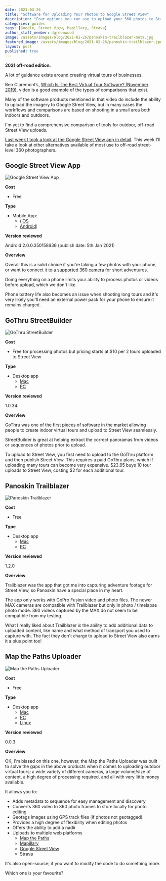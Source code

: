 ```yaml
---
date: 2021-03-26
title: "Software for Uploading Your Photos to Google Street View"
description: "Four options you can use to upload your 360 photos to Street View."
categories: guides
tags: [Google, Street View, Mapillary, Strava]
author_staff_member: dgreenwood
image: /assets/images/blog/2021-02-26/panoskin-trailblazer-meta.jpg
featured_image: /assets/images/blog/2021-02-26/panoskin-trailblazer.jpg
layout: post
published: true
---
```


**2021 off-road edition.**

A lot of guidance exists around creating virtual tours of businesses.

Ben Claremont’s, [Which Is The Best Virtual Tour Software? (November 2019)](https://www.youtube.com/watch?v=uKkQQ0aHRSc), video is a good example of the types of comparisons that exist.

Many of the software products mentioned in that video do include the ability to upload the imagery to Google Street View, but in many cases the workflows and comparisons are based on shooting in a small area both indoors and outdoors.

I'm yet to find a comprehensive comparison of tools for outdoor, off-road Street View uploads.

[Last week I took a look at the Google Street View app in detail](/blog/2021/using-google-street-view-app). This week I'll take a look at other alternatives available of most use to off-road street-level 360 photographers.

## Google Street View App

<img class="img-fluid" src="/assets/images/blog/2021-03-26/google-street-view-app.png" alt="Google Street View App" title="Google Street View App" />

**Cost**

* Free

**Type**

* Mobile App:
	- ([iOS](https://apps.apple.com/gb/app/google-street-view/id904418768)
	- [Android](https://play.google.com/store/apps/details?id=com.google.android.street&hl=en_GB&gl=US))

**Version reviewed**

Android 2.0.0.350158636 (publish date: 5th Jan 2021)

**Overview**

Overall this is a solid choice if you're taking a few photos with your phone, or want to connect it [to a supported 360 camera](https://developers.google.com/streetview/ready) for short adventures.

Doing everything on a phone limits your ability to process photos or videos before upload, which we don't like.

Phone battery life also becomes an issue when shooting long tours and it's very likely you'll need an external power pack for your phone to ensure it remains charged.

## GoThru StreetBuilder

<img class="img-fluid" src="/assets/images/blog/2021-03-26/google-street-view-app.png" alt="GoThru StreetBuilder" title="GoThru StreetBuilder" />

**Cost**

* Free for processing photos but pricing starts at $10 per 2 tours uploaded to Street View

**Type**

* Desktop app
	- [Mac](https://streetbuilder.co/)
	- [PC](https://streetbuilder.co/)

**Version reviewed**

1.0.34.

**Overview**

GoThru was one of the first pieces of software in the market allowing people to create indoor virtual tours and upload to Street View seamlessly.

StreetBuilder is great at helping extract the correct panoramas from videos or sequences of photos prior to upload.

To upload to Street View, you first need to upload to the GoThru platform and then publish Street View. This requires a paid GoThru plans, which if uploading many tours can become very expensive. $23.95 buys 10 tour uploads to Street View, costing $2 for each additional tour.

## Panoskin Trailblazer

<img class="img-fluid" src="/assets/images/blog/2021-03-26/panoskin-trailblazer.jpg" alt="Panoskin Trailblazer" title="Panoskin Trailblazer" />

**Cost**

* Free

**Type**

* Desktop app
	- [Mac](https://www.panoskin.com/trailblazer)
	- [PC](https://www.panoskin.com/trailblazer)

**Version reviewed**

1.2.0

**Overview**

Trailblazer was the app that got me into capturing adventure footage for Street View, so Panoskin have a special place in my heart.

The app only works with GoPro Fusion video and photo files. The newer MAX cameras are compatible with Trailblazer but only in photo / timelapse photo mode. 360 videos captured by the MAX do not seem to be compatible from my testing.

What I really liked about Trailblazer is the ability to add additional data to uploaded content, like name and what method of transport you used to capture with. The fact they don't charge to upload to Street View also earns it a plus point too!

## Map the Paths Uploader

<img class="img-fluid" src="/assets/images/blog/2021-03-26/mtpu-screenshot.jpg" alt="Map the Paths Uploader" title="Map the Paths Uploader" />

**Cost**

* Free

**Type**

* Desktop app
	- [Mac](https://www.mapthepaths.com/uploader)
	- [PC](https://www.mapthepaths.com/uploader)
	- [Linux](https://www.mapthepaths.com/uploader)

**Version reviewed**

0.0.3

**Overview**

OK, I'm biased on this one, however, the Map the Paths Uploader was built to solve the gaps in the above products when it comes to uploading outdoor virtual tours; a wide variety of different cameras, a large volume/size of content, a high degree of processing required, and all with very little money available.

It allows you to:

* Adds metadata to sequence for easy management and discovery
* Converts 360 video to 360 photo frames to store locally for photo editing
* Geotags images using GPS track files (if photos not geotagged)
* Provides a high degree of flexibility when editing photos
* Offers the ability to add a nadir
* Uploads to multiple web platforms
	- [Map the Paths](https://www.mapthepaths.com/)
	- [Mapillary](https://www.mapillary.com/)
	- [Google Street View](https://www.google.co.uk/maps)
	- [Strava](https://www.strava.com/)

It's also open-source, if you want to modify the code to do something more.

Which one is your favourite?